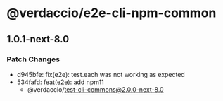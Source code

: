 # @verdaccio/e2e-cli-npm-common

## 1.0.1-next-8.0

### Patch Changes

- d945bfe: fix(e2e): test.each was not working as expected
- 534fafd: feat(e2e): add npm11
  - @verdaccio/test-cli-commons@2.0.0-next-8.0
